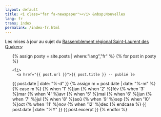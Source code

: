 ```yaml
---
layout: default
title: <i class="far fa-newspaper"></i> &nbsp;Nouvelles
lang: fr
trans: index
permalink: /index-fr.html
---
```

Les mises à jour au sujet du [Rassemblement régional Saint-Laurent des Quakers](/rr-fr.html):

<ul>
{% assign posty = site.posts | where:"lang","fr" %}
  {% for post in posty %}

    <li>
      <a href="{{ post.url }}">{{ post.title }} -- publié le 
<!-- Whitespace added for readability -->
{{ post.date | date: "%-d" }}
{% assign m = post.date | date: "%-m" %}
{% case m %}
  {% when '1' %}jan
  {% when '2' %}fév
  {% when '3' %}mar
  {% when '4' %}avr
  {% when '5' %}mai
  {% when '6' %}jun
  {% when '7' %}jul
  {% when '8' %}aoû
  {% when '9' %}sep
  {% when '10' %}oct
  {% when '11' %}nov
  {% when '12' %}dec
{% endcase %}
{{ post.date | date: "%Y" }}
</a>
      {{ post.excerpt }}
    </li>
  {% endfor %}
</ul>
